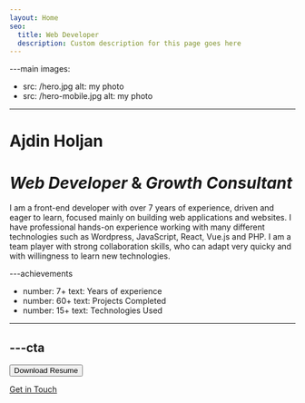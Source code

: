 ```yaml
---
layout: Home
seo:
  title: Web Developer
  description: Custom description for this page goes here
---
```


---main
images:
  - src: /hero.jpg
    alt: my photo
  - src: /hero-mobile.jpg
    alt: my photo
---

# <Typewriter>Ajdin Holjan</Typewriter>

# *Web Developer* <span>&</span> *Growth Consultant*

<Sep size={12} />

I am a front-end developer with over 7 years of experience, driven and eager to learn, focused mainly on building web applications and websites. I have professional hands-on experience working with many different technologies such as Wordpress, JavaScript, React, Vue.js and PHP. I am a team player with strong collaboration skills, who can adapt very quicky and with willingness to learn new technologies.



---achievements
- number: 7+
  text: Years of experience
- number: 60+
  text: Projects Completed
- number: 15+
  text: Technologies Used
---


---cta
---
<Button href="/contact" size="lg" className="mb-6">
  Download Resume
</Button>

[Get in Touch](/contact)